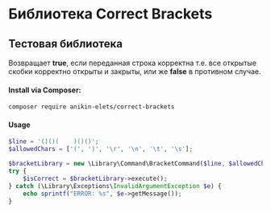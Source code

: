 Библиотека Correct Brackets
============================

Тестовая библиотека 
-------------------
Возвращает **true**, если переданная строка корректна т.е. все открытые скобки корректно открыты и закрыты, или же **false** в противном случае.

#### Install via Composer:

    composer require anikin-elets/correct-brackets

#### Usage

```php
$line = '()()(    )()()';
$allowedChars = ['(', ')', '\r', '\n', '\t', '\s'];

$bracketLibrary = new \Library\Command\BracketCommand($line, $allowedChars);
try {
    $isCorrect = $bracketLibrary->execute();
} catch (\Library\Exceptions\InvalidArgumentException $e) {
    echo sprintf("ERROR: %s", $e->getMessage());
}
```
